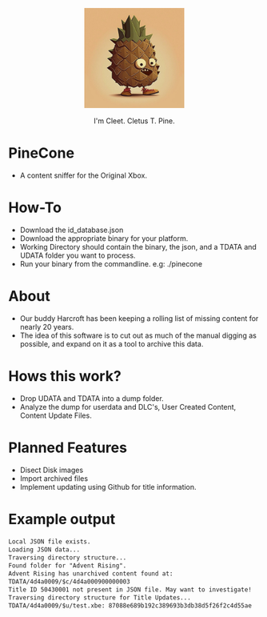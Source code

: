<p align="center">
  <img src="https://raw.githubusercontent.com/MrMilenko/PineCone/main/images/cleet.png "width="200" />
</p>
<p align="center">I'm Cleet. Cletus T. Pine.</p>

# PineCone
* A content sniffer for the Original Xbox.
# How-To
* Download the id_database.json
* Download the appropriate binary for your platform.
* Working Directory should contain the binary, the json, and a TDATA and UDATA folder you want to process.
* Run your binary from the commandline. e.g: ./pinecone
# About
* Our buddy Harcroft has been keeping a rolling list of missing content for nearly 20 years.
* The idea of this software is to cut out as much of the manual digging as possible, and expand on it as a tool to archive this data.
# Hows this work?
* Drop UDATA and TDATA into a dump folder.
* Analyze the dump for userdata and DLC's, User Created Content, Content Update Files.
# Planned Features
* Disect Disk images
* Import archived files
* Implement updating using Github for title information.
# Example output
```
Local JSON file exists.
Loading JSON data...
Traversing directory structure...
Found folder for "Advent Rising".
Advent Rising has unarchived content found at: TDATA/4d4a0009/$c/4d4a000900000003
Title ID 50430001 not present in JSON file. May want to investigate!
Traversing directory structure for Title Updates...
TDATA/4d4a0009/$u/test.xbe: 87088e689b192c389693b3db38d5f26f2c4d55ae
```
